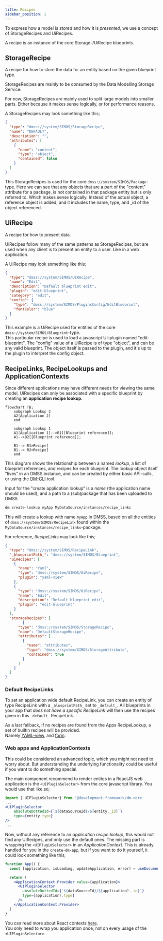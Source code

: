 ```yaml
---
title: Recipes
sidebar_position: 2
---
```


To express how a model is _stored_ and how it is _presented_, we use a concept of StorageRecipes and UiRecipes.

A recipe is an instance of the core Storage-/UiRecipe blueprints.

## StorageRecipe

A recipe for how to store the data for an entity based on the given blueprint type.

StorageRecipes are mainly to be consumed by the Data Modelling Storage Service.  

For now, StorageRecipes are mainly used to split large models into smaller parts. Either because it makes sense logically, or for performance reasons.

A StorageRecipes may look something like this;

```json
{
  "type": "dmss://system/SIMOS/StorageRecipe",
  "name": "DEFAULT",
  "description": "",
  "attributes": [
    {
      "name": "content",
      "type": "object",
      "contained": false
    }
  ]
}
```

This StorageRecipes is used for the core `dmss://system/SIMOS/Package`-type. Here we can see that any objects that are a 
part of the "content" attribute for a package, is not contained in that package entity but is only referred to. Which makes sense logically.  Instead of the actual object, a reference object is added, and it includes the name, type, and _id of the object referenced. 

## UiRecipe

A recipe for how to present data.

UiRecipes follow many of the same patterns as StorageRecipes, but are used when any client is to present an entity to a user. Like in a web application. 

A UiRecipe may look something like this;
```json
{
  "type": "dmss://system/SIMOS/UiRecipe",
  "name": "Edit",
  "description": "Default blueprint edit",
  "plugin": "edit-blueprint",
  "category": "edit",
  "config": {
    "type": "dmss://system/SIMOS/PluginsConfig/EditBlueprint",
    "fontColor": "blue"
  }
}
```
This example is a UiRecipe used for entities of the core `dmss://system/SIMOS/Blueprint`-type.  
This particular recipe is used to load a javascript UI-plugin named "edit-blueprint".
The "config" value of a UiRecipe is of type "object", and can be any valid blueprint. The object itself is passed to the plugin, and it's up to the plugin to interpret the config object.


## RecipeLinks, RecipeLookups and ApplicationContexts

Since different applications may have different needs for viewing the same model, UiRecipes can only be associated with a 
specific blueprint by creating an __application recipe lookup__.

```mermaid
flowchart TB;
    subgraph Lookup 2
    A2[Application 2]
    end
    
    subgraph Lookup 1
    A1[Application 1]-->B1[[Blueprint reference]];
    A1-->B2[[Blueprint reference]];
    
    B1--> R1>Recipe]
    B1--> R2>Recipe]
    end
```

This diagram shows the relationship between a named _lookup_, a list of blueprint references, and recipes for each blueprint.
The lookup object itself "lives" in an DMSS instance, and can be created by either basic API-calls, or using the [DM-CLI](https://github.com/equinor/dm-cli) tool.

Input for the "create application lookup" is a _name_ (the application name should be used), and a path to a (sub)package
that has been uploaded to DMSS.

```bash
dm create-lookup myApp MyDataSource/instances/recipe_links
```

This will create a lookup with name `myApp` in DMSS, based on all the entities of `dmss://system/SIMOS/RecipeLink` found within the `MyDataSource/instances/recipe_links`-package.

For reference, _RecipeLinks_ may look like this;

```json
{
  "type": "dmss://system/SIMOS/RecipeLink",
  "_blueprintPath_": "dmss://system/SIMOS/Blueprint",
  "uiRecipes": [
    {
      "name": "Yaml",
      "type": "dmss://system/SIMOS/UiRecipe",
      "plugin": "yaml-view"
    },
    {
      "type": "dmss://system/SIMOS/UiRecipe",
      "name": "Edit",
      "description": "Default blueprint edit",
      "plugin": "edit-blueprint"
    }
  ],
  "storageRecipes": [
        {
      "type": "dmss://system/SIMOS/StorageRecipe",
      "name": "DefaultStorageRecipe",
      "attributes": [
        {
          "name": "attributes",
          "type": "dmss://system/SIMOS/StorageAttribute",
          "contained": true
        }
      ]
    }
  ]
}
```

### Default RecipeLinks

To set an application wide default RecipeLink, you can create an entity of type RecipeLink with a `_blueprintPath_` set to `_default_`. All blueprints in your app that _does not have a specific RecipeLink_ will then use the recipes given in this `_default_` RecipeLink.

As a last fallback, if no recipes are found from the Apps RecipeLookup, a set of builtin recipes will be provided.  
Namely [YAML-view](https://github.com/equinor/dm-core-packages/tree/main/packages/yaml-view), and [form](https://github.com/equinor/dm-core-packages/tree/main/packages/form-edit).

### Web apps and ApplicationContexts

This could be considered an advanced topic, which you might not need to worry about. But understanding the underlying functionality could be useful if you want to do something special.

The main component recommend to render entites in a ReactJS web application is the `<UIPluginSelector>` from the core javascript library. 
You would use that like so;

```jsx
import { UIPluginSelector} from '@development-framework/dm-core'
...
<UIPluginSelector
    absoluteDottedId={`${dataSourceId}/${entity._id}`}
    type={entity.type}
/>
...
```

Now, without any reference to an _application recipe lookup_, this would not find any UiRecipes, and only use the default ones.
The missing part is wrapping the `<UIPluginSelector>` in an _ApplicationContext_. This is already handled for you in the `create-dm-app`,
but if you want to do it yourself, it could look something like this;

```jsx
function App() {
  const [application, isLoading, updateApplication, error] = useDocument(myApplicationEntityId)

  return (
    <ApplicationContext.Provider value={application}>
      <UIPluginSelector
        absoluteDottedId={`${dataSourceId}/${application?._id}`}
        type={application?.type}
      />
    </ApplicationContext.Provider>
  )
}
```

You can read more about React contexts [here](https://beta.reactjs.org/reference/react/useContext).  
You only need to wrap you application once, not on every usage of the `<UIPluginSelector>`.
